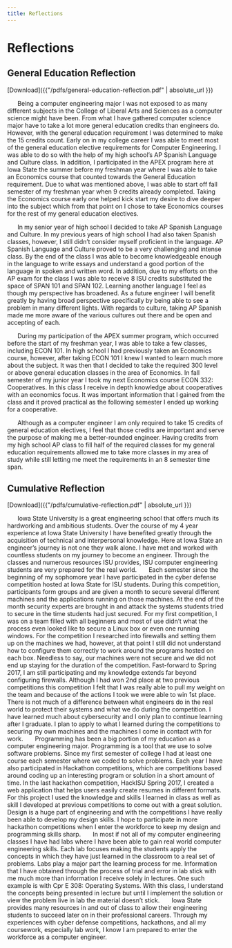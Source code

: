 ```yaml
---
title: Reflections
---
```

# Reflections
## General Education Reflection
[Download]({{"/pdfs/general-education-reflection.pdf" | absolute_url }})

&nbsp;&nbsp;&nbsp;&nbsp;&nbsp;&nbsp;Being a computer engineering major I was not exposed to as many different subjects in the College of Liberal Arts and Sciences as a computer science might have been. From what I have gathered computer science major have to take a lot more general education credits than engineers do. However, with the general education requirement I was determined to make the 15 credits count. Early on in my college career I was able to meet most of the general education elective requirements for Computer Engineering. I was able to do so with the help of my high school’s AP Spanish Language and Culture class. In addition, I participated in the APEX program here at Iowa State the summer before my freshman year where I was able to take an Economics course that counted towards the General Education requirement. Due to what was mentioned above, I was able to start off fall semester of my freshman year when 9 credits already completed. Taking the Economics course early one helped kick start my desire to dive deeper into the subject which from that point on I chose to take Economics courses for the rest of my general education electives.

&nbsp;&nbsp;&nbsp;&nbsp;&nbsp;&nbsp;In my senior year of high school I decided to take AP Spanish Language and Culture. In my previous years of high school I had also taken Spanish classes, however, I still didn’t consider myself proficient in the language. AP Spanish Language and Culture proved to be a very challenging and intense class. By the end of the class I was able to become knowledgeable enough in the language to write essays and understand a good portion of the language in spoken and written word. In addition, due to my efforts on the AP exam for the class I was able to receive 8 ISU credits substituted the space of SPAN 101 and SPAN 102. Learning another language I feel as though my perspective has broadened. As a future engineer I will benefit greatly by having broad perspective specifically by being able to see a problem in many different lights. With regards to culture, taking AP Spanish made me more aware of the various cultures out there and be open and accepting of each.

&nbsp;&nbsp;&nbsp;&nbsp;&nbsp;&nbsp;During my participation of the APEX summer program, which occurred before the start of my freshman year, I was able to take a few classes, including ECON 101. In high school I had previously taken an Economics course, however, after taking ECON 101 I knew I wanted to learn much more about the subject. It was then that I decided to take the required 300 level or above general education classes in the area of Economics. In fall semester of my junior year I took my next Economics course ECON 332: Cooperatives. In this class I receive in depth knowledge about cooperatives with an economics focus. It was important information that I gained from the class and it proved practical as the following semester I ended up working for a cooperative.

&nbsp;&nbsp;&nbsp;&nbsp;&nbsp;&nbsp;Although as a computer engineer I am only required to take 15 credits of general education electives, I feel that those credits are important and serve the purpose of making me a better-rounded engineer. Having credits from my high school AP class to fill half of the required classes for my general education requirements allowed me to take more classes in my area of study while still letting me meet the requirements in an 8 semester time span.
## Cumulative Reflection
[Download]({{"/pdfs/cumulative-reflection.pdf" | absolute_url }})

&nbsp;&nbsp;&nbsp;&nbsp;&nbsp;&nbsp;Iowa State University is a great engineering school that offers much its hardworking and ambitious students. Over the course of my 4 year experience at Iowa State University I have benefited greatly through the acquisition of technical and interpersonal knowledge. Here at Iowa State an engineer’s journey is not one they walk alone. I have met and worked with countless students on my journey to become an engineer.  Through the classes and numerous resources ISU provides, ISU computer engineering students are very prepared for the real world.
&nbsp;&nbsp;&nbsp;&nbsp;&nbsp;&nbsp;Each semester since the beginning of my sophomore year I have participated in the cyber defense competition hosted at Iowa State for ISU students. During this competition, participants form groups and are given a month to secure several different machines and the applications running on those machines. At the end of the month security experts are brought in and attack the systems students tried to secure in the time students had just secured. For my first competition, I was on a team filled with all beginners and most of use didn’t what the process even looked like to secure a Linux box or even one running windows. For the competition I researched into firewalls and setting them up on the machines we had, however, at that point I still did not understand how to configure them correctly to work around the programs hosted on each box. Needless to say, our machines were not secure and we did not end up staying for the duration of the competition. Fast-forward to Spring 2017, I am still participating and my knowledge extends far beyond configuring firewalls. Although I had won 2nd place at two previous competitions this competition I felt that I was really able to pull my weight on the team and because of the actions I took we were able to win 1st place. There is not much of a difference between what engineers do in the real world to protect their systems and what we do during the competition. I have learned much about cybersecurity and I only plan to continue learning after I graduate. I plan to apply to what I learned during the competitions to securing my own machines and the machines I come in contact with for work.
&nbsp;&nbsp;&nbsp;&nbsp;&nbsp;&nbsp;Programming has been a big portion of my education as a computer engineering major. Programming is a tool that we use to solve software problems. Since my first semester of college I had at least one course each semester where we coded to solve problems. Each year I have also participated in Hackathon competitions, which are competitions based around coding up an interesting program or solution in a short amount of time. In the last hackathon competition, HackISU Spring 2017, I created a web application that helps users easily create resumes in different formats. For this project I used the knowledge and skills I learned in class as well as skill I developed at previous competitions to come out with a great solution. Design is a huge part of engineering and with the competitions I have really been able to develop my design skills. I hope to participate in more hackathon competitions when I enter the workforce to keep my design and programming skills sharp.
&nbsp;&nbsp;&nbsp;&nbsp;&nbsp;&nbsp;In most if not all of my computer engineering classes I have had labs where I have been able to gain real world computer engineering skills. Each lab focuses making the students apply the concepts in which they have just learned in the classroom to a real set of problems. Labs play a major part the learning process for me. Information that I have obtained through the process of trial and error in lab stick with me much more than information I receive solely in lectures. One such example is with Cpr E 308: Operating Systems. With this class, I understand the concepts being presented in lecture but until I implement the solution or view the problem live in lab the material doesn’t stick.
&nbsp;&nbsp;&nbsp;&nbsp;&nbsp;&nbsp;Iowa State provides many resources in and out of class to allow their engineering students to succeed later on in their professional careers. Through my experiences with cyber defense competitions, hackathons, and all my coursework, especially lab work, I know I am prepared to enter the workforce as a computer engineer.
